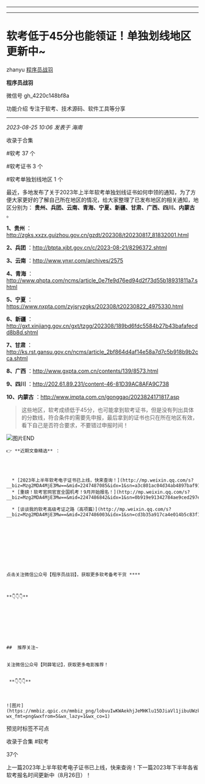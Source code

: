 ----------------------------------------
----------------------------------------
#  软考低于45分也能领证！单独划线地区更新中~

zhanyu  [ 程序员战羽 ](javascript:void\(0\);)

**程序员战羽** ![]()

微信号 gh_4220c148bf8a

功能介绍 专注于软考、技术源码、软件工具等分享

____

_2023-08-25 10:06_ _发表于 海南_

收录于合集

#软考 37 个

#软考证书 3 个

#软考单独划线地区 1 个

最近，多地发布了关于2023年上半年软考单独划线证书如何申领的通知，为了方便大家更好的了解自己所在地区的情况，给大家整理了已发布地区的相关通知，地区分别为：
**贵州、兵团、云南、青海、宁夏、新疆、甘肃、广西、四川、内蒙古** 。

 **1、贵州** ：http://zgks.xxzx.guizhou.gov.cn/gzdt/202308/t20230817_81832001.html

 **2、兵团** ：http://btpta.xjbt.gov.cn/c/2023-08-21/8296372.shtml

 **3、云南** ：http://www.ynxr.com/archives/2575

 **4、青海**
：http://www.qhpta.com/ncms/article_0e7fe9d76ed94d2f73d55b18931811a7.shtml

 **5、宁夏** ：https://www.nxpta.com/zyjsryzgks/202308/t20230822_4975330.html

 **6、新疆**
：http://gxt.xinjiang.gov.cn/gxt/tzgg/202308/189bd6fdc5584b27b43bafafecdd8b8d.shtml

 **7、甘肃**
：http://ks.rst.gansu.gov.cn/ncms/article_2bf864d4af14e58a7d7c5b918b9b2cca.shtml

 **8、广西** ：http://www.gxpta.com.cn/contents/139/8573.html

 **9、四川** ：http://202.61.89.231/content-46-81D39AC8AFA9C738

 **10、内蒙古** ：http://www.impta.com.cn/gonggao/2023824171817.asp

>
> 这些地区，软考成绩低于45分，也可能拿到软考证书，但是没有列出具体的分数线，符合条件的需要先申报，最后拿到的证书也只在所在地区有效，看下自己是否符合要求，不要错过申报时间！

  
![图片](https://mmbiz.qpic.cn/mmbiz_png/oMlX8Lll9Jiasa0U38meaG0sTZ1InnhOrzFlYO8qtAmxs5kRib9zWfouYZ0aWbjRMnO6QqeLgm3rYzgDEfOBCDQQ/640?wx_lazy=1&wx_co=1&wx_fmt=png&wxfrom=5)END

    
    
      
    
    
    
    👉 **近期文章精选** ：
    
      
    
    
      * [2023年上半年软考电子证书已上线，快来查询！](http://mp.weixin.qq.com/s?__biz=Mzg2MDA4MjE3Mw==&mid=2247487085&idx=1&sn=a3c801ac04d34ab4897baf91b97ee76e&chksm=ce2a94fff95d1de941b8666305e3d6796628660c4144082e5802ffd821af17d7b2caf429d58f&scene=21#wechat_redirect)
      * [重磅！软考官网官宣全国机考！9月开始报名！](http://mp.weixin.qq.com/s?__biz=Mzg2MDA4MjE3Mw==&mid=2247486842&idx=1&sn=0b919e91342784ae9ced297e29a18882&chksm=ce2a97e8f95d1efe92fecef7bb13ca1f88d9ed77d9af8e3cf764b180a9be21b882aaeadac92f&scene=21#wechat_redirect)  
    
      * [谈谈我的软考高级考证之路（高项篇）](http://mp.weixin.qq.com/s?__biz=Mzg2MDA4MjE3Mw==&mid=2247486003&idx=1&sn=cd3b35a917ca4e014b5c83f100cf8daf&chksm=ce2a90a1f95d19b73dda26d83c61503bfcdefdf63c84e47f2d212435a08a788ce4affc652b1b&scene=21#wechat_redirect)
    
    
    
      
    
    
      
    
    
    
    点击关注微信公众号【程序员战羽】，获取更多软考备考干货 ****  
    
    
    
    **👇👇👇**

  

    
    
      
    
    
    ##  推荐关注~
    
    
    关注微信公众号【阿薛笔记】，获取更多电影推荐！
    
    
     **👇👇👇**   
    
    
    
    ![图片](https://mmbiz.qpic.cn/mmbiz_png/lobvuIwKWAekhjJeMHKlu15DJiaVl1jibuUWzkVArJhGnNkd1jGcia7T9b3uNM7Vz65DqPUWXjKHW0syn7dq9doqQ/640?wx_fmt=png&wxfrom=5&wx_lazy=1&wx_co=1)

预览时标签不可点

收录于合集 #软考

37个

上一篇2023年上半年软考电子证书已上线，快来查询！下一篇2023年下半年各省软考报名时间更新中（8月26日）！


